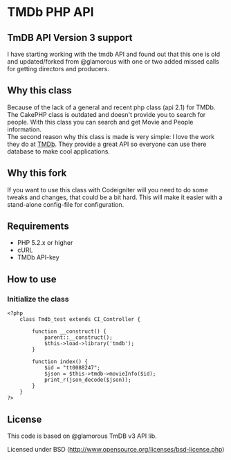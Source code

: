 # TMDb PHP API #

## TmDB API Version 3 support ##

I have starting working with the tmdb API and found out that this one is old and updated/forked from @glamorous with one or two added missed calls for getting directors and producers.

## Why this class ##

Because of the lack of a general and recent php class (api 2.1) for TMDb. The CakePHP class is outdated and doesn't provide you to search for people. With this class you can search and get Movie and People information.  
The second reason why this class is made is very simple: I love the work they do at [TMDb](http://themoviedb.org). They provide a great API so everyone can use there database to make cool applications.

## Why this fork ##
If you want to use this class with Codeigniter will you need to do some tweaks and changes, that could be a bit hard. This will make it easier with a stand-alone config-file for configuration.

## Requirements ##

- PHP 5.2.x or higher
- cURL
- TMDb API-key

## How to use ##

### Initialize the class ###

    <?php
		class Tmdb_test extends CI_Controller {

			function __construct() {
				parent::__construct();
				$this->load->library('tmdb');
			}

			function index() {
				$id = "tt0088247";
				$json = $this->tmdb->movieInfo($id);
				print_r(json_decode($json));
			}
		}
	?>

## License ##
This code is based on @glamorous TmDB v3 API lib.

 Licensed under BSD (http://www.opensource.org/licenses/bsd-license.php)
